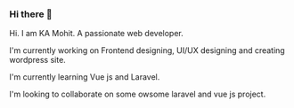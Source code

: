 ### Hi there 👋

<!--
**diumohit/diumohit** is a ✨ _special_ ✨ repository because its `README.md` (this file) appears on your GitHub profile.

Here are some ideas to get you started:

- 🔭 I’m currently working on ...
- 🌱 I’m currently learning ...
- 👯 I’m looking to collaborate on ...
- 🤔 I’m looking for help with ...
- 💬 Ask me about ...
- 📫 How to reach me: ...
- 😄 Pronouns: ...
- ⚡ Fun fact: ...
-->

Hi. I am KA Mohit. A passionate web developer.

I'm currently working on Frontend designing, UI/UX designing and creating wordpress site.

I'm currently learning Vue js and Laravel.

I'm looking to collaborate on some owsome laravel and vue js project.

